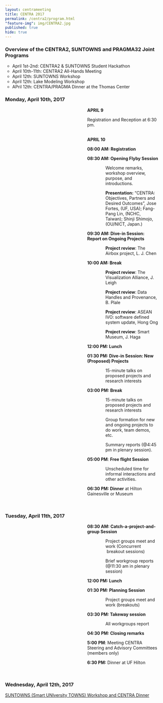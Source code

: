 ```yaml
---
layout: centrameeting
title: CENTRA 2017
permalink: /centra2/program.html
"feature-img": img/CENTRA2.jpg
published: true
hide: true
---
```



### Overview of the CENTRA2, SUNTOWNS and PRAGMA32 Joint Programs

<p>
 <ul type="circle">
  <li>April 1st-2nd: CENTRA2 & SUNTOWNS Student Hackathon</li>
  <li>April 10th-11th: CENTRA2 All-Hands Meeting </li>
  <li>April 12th: SUNTOWNS Workshop</li> 
  <li>April 12th: Lake Modeling Workshop</li>
  <li>APril 12th: CENTRA/PRAGMA Dinner at the Thomas Center</li>
 </ul>
</p>
<p></p>
<p></p>

### Monday, April 10th, 2017 

<p style="padding-left: 270px;"><strong>APRIL 9 </strong></p>
<p style="padding-left: 270px;"><span style="font-weight: 400;">Registration and Reception at 6:30 pm.<br /><br /></span></p>
<p style="padding-left: 270px;"><strong>APRIL 10</strong></p>
<p style="padding-left: 270px;"><strong>08:00 AM: Registration</strong></p>
<p style="padding-left: 270px;"><strong>08:30 AM: Opening Flyby Session</strong></p>
<p style="padding-left: 330px;"><span style="font-weight: 400;">Welcome remarks, workshop overview, purpose, and introductions.</span></p>
<p style="padding-left: 330px;"><strong>Presentation:</strong><span style="font-weight: 400;"> &ldquo;CENTRA: Objectives, Partners and Desired Outcomes&rdquo;, Jose Fortes, (UF, USA); Fang-Pang Lin, (NCHC, Taiwan); Shinji Shimojo, (OU/NICT, Japan.)</span></p>
<p style="padding-left: 270px;"><strong>09:30 AM: Dive-in Session: Report on Ongoing Projects</strong></p>
<p style="padding-left: 330px;"><strong>Project review</strong><span style="font-weight: 400;">: The Airbox project, L. J. Chen </span></p>
<p style="padding-left: 270px;"><strong>10:00 AM: Break</strong></p>
<p style="padding-left: 330px;"><strong>Project review</strong><span style="font-weight: 400;">: The Visualization Alliance, J. Leigh</span></p>
<p style="padding-left: 330px;"><strong>Project review</strong><span style="font-weight: 400;">: Data Handles and Provenance, B. Plale </span></p>
<p style="padding-left: 330px;"><strong>Project review</strong><span style="font-weight: 400;">: ASEAN IVO: software defined system update, Hong Ong</span></p>
<p style="padding-left: 330px;"><strong>Project review</strong><span style="font-weight: 400;">: Smart Museum, J. Haga</span></p>
<p style="padding-left: 270px;"><strong>12:00 PM: Lunch</strong></p>
<p style="padding-left: 270px;"><strong>01:30 PM: Dive-in Session: New (Proposed) Projects</strong></p>
<p style="padding-left: 330px;"><span style="font-weight: 400;">15-minute talks on proposed projects and research interests</span></p>
<p style="padding-left: 270px;"><strong>03:00 PM: Break</strong></p>
<p style="padding-left: 330px;"><span style="font-weight: 400;">15-minute talks on proposed projects and research interests</span></p>
<p style="padding-left: 330px;"><span style="font-weight: 400;">Group formation for new and ongoing projects to do work, team demos, etc.</span></p>
<p style="padding-left: 330px;"><span style="font-weight: 400;">Summary reports (@4:45 pm in plenary session).</span></p>
<p style="padding-left: 270px;"><strong>05:00 PM</strong><span style="font-weight: 400;">: </span><strong>Free flight Session </strong></p>
<p style="padding-left: 330px;"><span style="font-weight: 400;">Unscheduled time for informal interactions and other activities. </span></p>
<p style="padding-left: 270px;"><strong>06:30 PM: Dinner</strong><span style="font-weight: 400;"> at Hilton Gainesville or Museum</span></p>
<p style="padding-left: 270px;">&nbsp;</p>

### Tuesday, April 11th, 2017 
<p style="padding-left: 270px;"><strong>08:30 AM: Catch-a-project-and-group Session </strong></p>
<p style="padding-left: 330px;"><span style="font-weight: 400;">Project groups meet and work (Concurrent &nbsp;breakout sessions)</span></p>
<p style="padding-left: 330px;"><span style="font-weight: 400;">Brief workgroup reports (@11:30 am in plenary session)</span></p>
<p style="padding-left: 270px;"><strong>12:00 PM: Lunch</strong></p>
<p style="padding-left: 270px;"><strong>01:30 PM: Planning Session </strong></p>
<p style="padding-left: 330px;"><span style="font-weight: 400;">Project groups meet and work (breakouts)</span></p>
<p style="padding-left: 270px;"><strong>03:30 PM: Takeway session</strong></p>
<p style="padding-left: 330px;"><span style="font-weight: 400;">All workgroups report</span></p>
<p style="padding-left: 270px;"><strong>04:30 PM: Closing remarks</strong></p>
<p style="padding-left: 270px;"><strong>5:00</strong> <strong>PM</strong><span style="font-weight: 400;">: Meeting CENTRA Steering and Advisory Committees (members only)</span></p>
<p style="padding-left: 270px;"><strong>6:30 PM:</strong><span style="font-weight: 400;"> Dinner at UF Hilton</span></p>
<p style="padding-left: 270px;">&nbsp;</p>

### Wednesday, April 12th, 2017
<a href="http://www.globalcentra.org/suntowns2017/">SUNTOWNS (Smart UNIversity TOWNS) Workshop and CENTRA Dinner</a>
